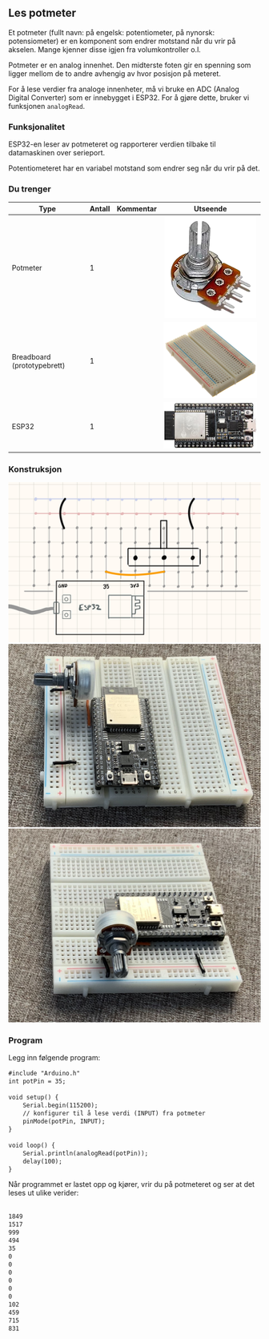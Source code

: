 
## Les potmeter

Et potmeter (fullt navn: på engelsk: potentiometer, på nynorsk: potensiometer) er en komponent som endrer motstand når du vrir på akselen. Mange kjenner disse igjen fra volumkontroller o.l.

Potmeter er en analog innenhet. Den midterste foten gir en spenning som ligger mellom de to andre avhengig av hvor posisjon på meteret.

For å lese verdier fra analoge innenheter, må vi bruke en ADC (Analog Digital Converter) som er innebygget i ESP32. For å gjøre dette, bruker vi funksjonen ```analogRead```.

### Funksjonalitet

ESP32-en leser av potmeteret og rapporterer verdien tilbake til datamaskinen over serieport.

Potentiometeret har en variabel motstand som endrer seg når du vrir på det.

### Du trenger

| Type          | Antall           | Kommentar  |  Utseende  |
| ------------- | :------------- |:-----| :----: |
| Potmeter	| 1 | | ![LED](../../img/potmeter.png)
| Breadboard (prototypebrett)	| 1 | | ![](../../img/bb.png)
| ESP32 | 1 | | ![](../../img/esp32-devkit.jpeg)


### Konstruksjon

![](LesPotmeter_bb.png)
![](LesPotmeter_bilde_1.jpg)
![](LesPotmeter_bilde_2.jpg)

### Program

Legg inn følgende program:

```
#include "Arduino.h"
int potPin = 35;

void setup() {
    Serial.begin(115200);
    // konfigurer til å lese verdi (INPUT) fra potmeter
    pinMode(potPin, INPUT);
}

void loop() {
    Serial.println(analogRead(potPin));
    delay(100);    
}
```

Når programmet er lastet opp og kjører, vrir du på potmeteret og ser at det leses ut ulike verider:


```

1849
1517
999
494
35
0
0
0
0
0
0
102
459
715
831

```



